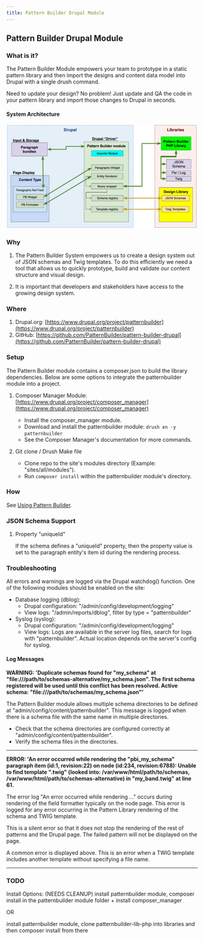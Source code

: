 ```yaml
---
title: Pattern Builder Drupal Module
---
```


## Pattern Builder Drupal Module


### What is it?

The Pattern Builder Module empowers your team to prototype in a static pattern library and then import the designs and content data model into Drupal with a single drush command.

Need to update your design? No problem! Just update and QA the code in your pattern library and import those changes to Drupal in seconds.

#### System Architecture
![Pattern Builder Drupal System Architecture](media/patternbuilder-diagrams-top-level-20160826-3.png "Pattern Builder Drupal System Architecture")


### Why

1. The Pattern Builder System empowers us to create a design system out of JSON schemas and Twig templates. To do this efficiently we need a tool that allows us to quickly prototype, build and validate our content structure and visual design.

1. It is important that developers and stakeholders have access to the growing design system.


### Where

1. Drupal.org: [https://www.drupal.org/project/patternbuilder](https://www.drupal.org/project/patternbuilder)
1. GitHub: [https://github.com/PatternBuilder/pattern-builder-drupal](https://github.com/PatternBuilder/pattern-builder-drupal)


### Setup

The Pattern Builder module contains a composer.json to build the library dependencies.
Below are some options to integrate the patternbuilder module into a project.

1. Composer Manager Module: [https://www.drupal.org/project/composer_manager](https://www.drupal.org/project/composer_manager)
    - Install the composer_manager module.
    - Download and install the patternbuilder module: `drush en -y patternbuilder`
    - See the Composer Manager's documentation for more commands.

1. Git clone / Drush Make file
    - Clone repo to the site's modules directory (Example: "sites/all/modules").
    - Run `composer install` within the patternbuilder module's directory.


### How

See [Using Pattern Builder](using_pattern_builder.md).



### JSON Schema Support

1. Property "uniqueId"

    If the schema defines a "uniqueId" property, then the property value is set to the paragraph entity's item id during the rendering process.


### Troubleshooting

All errors and warnings are logged via the Drupal watchdog() function.
One of the following modules should be enabled on the site:

- Database logging (dblog):
    - Drupal configuration: "/admin/config/development/logging"
    - View logs: "/admin/reports/dblog", filter by type = "patternbuilder"
- Syslog (syslog):
    - Drupal configuration: "/admin/config/development/logging"
    - View logs: Logs are available in the server log files, search for logs with "patternbuilder". Actual location depends on the server's config for syslog.


#### Log Messages

**WARNING: 'Duplicate schemas found for "my_schema" at "file:///path/to/schemas-alternative/my_schema.json". The first schema registered will be used until this conflict has been resolved. Active schema: "file:///path/to/schemas/my_schema.json"'**

The Pattern Builder module allows multiple schema directories to be defined at "admin/config/content/patternbuilder". This message is logged when there is a schema file with the same name in multiple directories.

- Check that the schema directories are configured correctly at "admin/config/content/patternbuilder".
- Verify the schema files in the directories.

- - -

**ERROR: 'An error occurred while rendering the "pbi_my_schema" paragraph item (id:1, revision:22) on node (id:234, revision:6788): Unable to find template ".twig" (looked into: /var/www/html/path/to/schemas, /var/www/html/path/to/schemas-alternative) in "my_band.twig" at line 61.**

The error log "An error occurred while rendering ..." occurs during rendering of the field formatter typically on the node page.  This error is logged for any error occurring in the Pattern Library rendering of the schema and TWIG template.

This is a silent error so that it does not stop the rendering of the rest of patterns and the Drupal page. The failed pattern will not be displayed on the page.

A common error is displayed above. This is an error when a TWIG template includes another template without specifying a file name.

- - -


### TODO

Install Options: (NEEDS CLEANUP)
install patternbuilder module, composer install in the patternbuilder module folder + install composer_manager

OR

install patternbuilder module, clone patternbuilder-lib-php into libraries and then composer install from there
